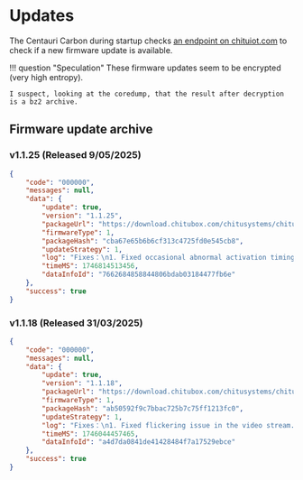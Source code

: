 # Updates

The Centauri Carbon during startup checks [an endpoint on chituiot.com](https://mms.chituiot.com/mainboardVersionUpdate/getInfo.do7?machineType=ELEGOO%20Centauri%20Carbon&machineId=0&version=1.1.0&lan=en&firmwareType=1) to check if a new firmware update is available.

!!! question "Speculation"
    These firmware updates seem to be encrypted (very high entropy).

    I suspect, looking at the coredump, that the result after decryption is a bz2 archive.

## Firmware update archive

### v1.1.25 (Released 9/05/2025)
```json
{
    "code": "000000",
    "messages": null,
    "data": {
        "update": true,
        "version": "1.1.25",
        "packageUrl": "https://download.chitubox.com/chitusystems/chitusystems/public/printer/firmware/release/1/ca8e1d9a20974a5896f8f744e780a8a7/1/1.1.25/2025-05-09/219b4c9e67de4a1d99c7680164911ab5.bin",
        "firmwareType": 1,
        "packageHash": "cba67e65b6b6cf313c4725fd0e545cb8",
        "updateStrategy": 1,
        "log": "Fixes：\n1. Fixed occasional abnormal activation timing issues with the chassis fan and auxiliary fan.\n2. Resolved anomalies in time-lapse photography generation and export functionality.\n3. Optimized material handling processes during feeding/retraction operations.\n4. Addressed unresponsive errors and improved stability in the web interface.\n5. Mitigated miscellaneous issues impacting overall system reliability.",
        "timeMS": 1746814513456,
        "dataInfoId": "7662684858844806bdab03184477fb6e"
    },
    "success": true
}
```

### v1.1.18 (Released 31/03/2025)
```json
{
    "code": "000000",
    "messages": null,
    "data": {
        "update": true,
        "version": "1.1.18",
        "packageUrl": "https://download.chitubox.com/chitusystems/chitusystems/public/printer/firmware/release/1/ca8e1d9a20974a5896f8f744e780a8a7/1/1.1.18/2025-03-31/74406d43dc314af7a174dba70487ac2b.bin",
        "firmwareType": 1,
        "packageHash": "ab50592f9c7bbac725b7c75ff1213fc0",
        "updateStrategy": 1,
        "log": "Fixes：\n1. Fixed flickering issue in the video stream.\n2. Added Korean to the language options.\n3. Fixed several UI logic bugs.\n4. Fixed an issue where time-lapse videos couldn't be exported or generated in some cases.\n5. Fixed abnormal strain gauge detection during printing.\n6. Adjusted the extruder position after stopping a print.\n7. Resolved an issue where the printer could get stuck at the target temperature and fail to start the print.",
        "timeMS": 1746044457465,
        "dataInfoId": "a4d7da0841de41428484f7a17529ebce"
    },
    "success": true
}
```